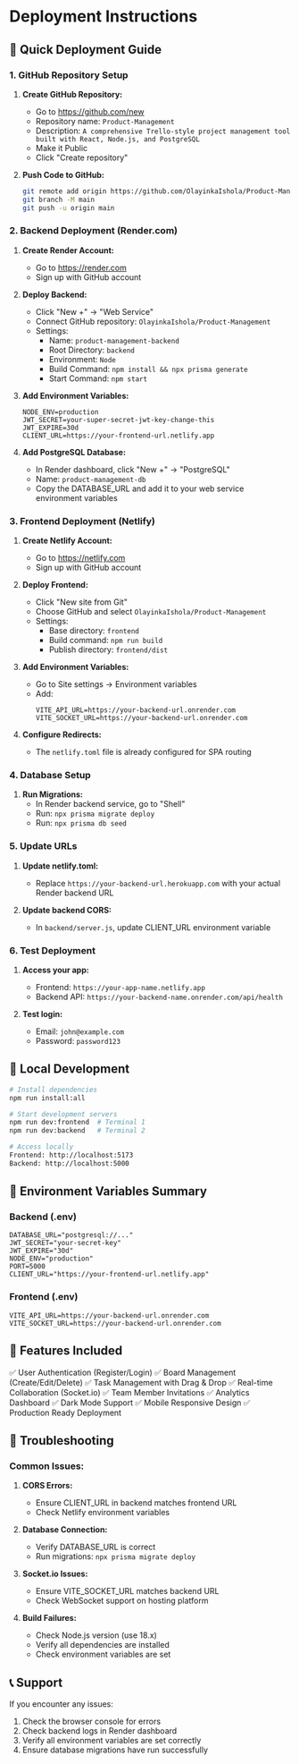 # Deployment Instructions

## 🚀 Quick Deployment Guide

### 1. GitHub Repository Setup

1. **Create GitHub Repository:**
   - Go to https://github.com/new
   - Repository name: `Product-Management`
   - Description: `A comprehensive Trello-style project management tool built with React, Node.js, and PostgreSQL`
   - Make it Public
   - Click "Create repository"

2. **Push Code to GitHub:**
   ```bash
   git remote add origin https://github.com/OlayinkaIshola/Product-Management.git
   git branch -M main
   git push -u origin main
   ```

### 2. Backend Deployment (Render.com)

1. **Create Render Account:**
   - Go to https://render.com
   - Sign up with GitHub account

2. **Deploy Backend:**
   - Click "New +" → "Web Service"
   - Connect GitHub repository: `OlayinkaIshola/Product-Management`
   - Settings:
     - Name: `product-management-backend`
     - Root Directory: `backend`
     - Environment: `Node`
     - Build Command: `npm install && npx prisma generate`
     - Start Command: `npm start`

3. **Add Environment Variables:**
   ```
   NODE_ENV=production
   JWT_SECRET=your-super-secret-jwt-key-change-this
   JWT_EXPIRE=30d
   CLIENT_URL=https://your-frontend-url.netlify.app
   ```

4. **Add PostgreSQL Database:**
   - In Render dashboard, click "New +" → "PostgreSQL"
   - Name: `product-management-db`
   - Copy the DATABASE_URL and add it to your web service environment variables

### 3. Frontend Deployment (Netlify)

1. **Create Netlify Account:**
   - Go to https://netlify.com
   - Sign up with GitHub account

2. **Deploy Frontend:**
   - Click "New site from Git"
   - Choose GitHub and select `OlayinkaIshola/Product-Management`
   - Settings:
     - Base directory: `frontend`
     - Build command: `npm run build`
     - Publish directory: `frontend/dist`

3. **Add Environment Variables:**
   - Go to Site settings → Environment variables
   - Add:
     ```
     VITE_API_URL=https://your-backend-url.onrender.com
     VITE_SOCKET_URL=https://your-backend-url.onrender.com
     ```

4. **Configure Redirects:**
   - The `netlify.toml` file is already configured for SPA routing

### 4. Database Setup

1. **Run Migrations:**
   - In Render backend service, go to "Shell"
   - Run: `npx prisma migrate deploy`
   - Run: `npx prisma db seed`

### 5. Update URLs

1. **Update netlify.toml:**
   - Replace `https://your-backend-url.herokuapp.com` with your actual Render backend URL

2. **Update backend CORS:**
   - In `backend/server.js`, update CLIENT_URL environment variable

### 6. Test Deployment

1. **Access your app:**
   - Frontend: `https://your-app-name.netlify.app`
   - Backend API: `https://your-backend-name.onrender.com/api/health`

2. **Test login:**
   - Email: `john@example.com`
   - Password: `password123`

## 🔧 Local Development

```bash
# Install dependencies
npm run install:all

# Start development servers
npm run dev:frontend  # Terminal 1
npm run dev:backend   # Terminal 2

# Access locally
Frontend: http://localhost:5173
Backend: http://localhost:5000
```

## 📝 Environment Variables Summary

### Backend (.env)
```env
DATABASE_URL="postgresql://..."
JWT_SECRET="your-secret-key"
JWT_EXPIRE="30d"
NODE_ENV="production"
PORT=5000
CLIENT_URL="https://your-frontend-url.netlify.app"
```

### Frontend (.env)
```env
VITE_API_URL=https://your-backend-url.onrender.com
VITE_SOCKET_URL=https://your-backend-url.onrender.com
```

## 🎯 Features Included

✅ User Authentication (Register/Login)
✅ Board Management (Create/Edit/Delete)
✅ Task Management with Drag & Drop
✅ Real-time Collaboration (Socket.io)
✅ Team Member Invitations
✅ Analytics Dashboard
✅ Dark Mode Support
✅ Mobile Responsive Design
✅ Production Ready Deployment

## 🐛 Troubleshooting

### Common Issues:

1. **CORS Errors:**
   - Ensure CLIENT_URL in backend matches frontend URL
   - Check Netlify environment variables

2. **Database Connection:**
   - Verify DATABASE_URL is correct
   - Run migrations: `npx prisma migrate deploy`

3. **Socket.io Issues:**
   - Ensure VITE_SOCKET_URL matches backend URL
   - Check WebSocket support on hosting platform

4. **Build Failures:**
   - Check Node.js version (use 18.x)
   - Verify all dependencies are installed
   - Check environment variables are set

## 📞 Support

If you encounter any issues:
1. Check the browser console for errors
2. Check backend logs in Render dashboard
3. Verify all environment variables are set correctly
4. Ensure database migrations have run successfully
